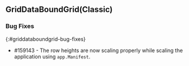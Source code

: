 ## GridDataBoundGrid(Classic)

### Bug Fixes
{:#griddataboundgrid-bug-fixes}

* \#159143 - The row heights are now scaling properly while scaling the application using `app.Manifest`.